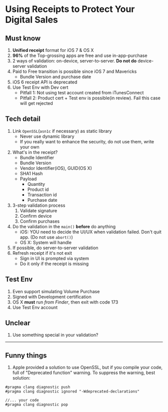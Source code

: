 # Using Receipts to Protect Your Digital Sales

## Must know

1. **Unified receipt** format for iOS 7 & OS X
2. **96%** of the Top-grossing apps are free and use in-app-purchase
3. 2 ways of validation: on-device, server-to-server. **Do not do** device-server validation
4. Paid to Free transition is possible since iOS 7 and Mavericks
    * Bundle Version and purchase date
5. iOS 6 receipt API is deprecated
6. Use Test Env with Dev cert
    * Pitfall 1: Not using test account created from iTunesConnect
    * Pitfall 2: Product cert + Test env is possible(in review). Fail this case will get rejected

## Tech detail

1. Link `OpenSSL`(`asn1c` if necessary) as static library
    * Never use dynamic library
    * If you really want to enhance the security, do not use them, write your own
2. What's in the receipt?
    * Bundle Identifier
    * Bundle Version
    * Vendor Identifier(iOS), GUID(OS X)
    * SHA1 Hash
    * Payload
        * Quantity
        * Product id
        * Transaction id
        * Purchase date
2. 3-step validation process
    1. Validate signature
    2. Confirm device
    3. Confirm purchases 
3. Do the validation in the `main()` **before** do anything
    * iOS: YOU need to decide the UI/UX when validation failed. Don't quit app. (Do not use `abort()`)
    * OS X: System will handle
4. If possible, do server-to-server validation
5. Refresh receipt if it's not exit
    * Sign in UI is prompted via system
    * Do it only if the receipt is missing


## Test Env
1. Even support simulating Volume Purchase
2. Signed with Development certification
3. OS X **must** run *from Finder*, then exit with code 173
4. Use Test Env account

## Unclear

1. Use something special in your validation?

----

## Funny things

1. Apple provided a solution to use OpenSSL, but if you compile your code, full of "Deprecated function" warning. To suppress the warning, best solution:

```
#pragma clang diagnostic push
#pragma clang diagnostic ignored "-Wdeprecated-declarations"

//... your code
#pragma clang diagnostic pop
```
